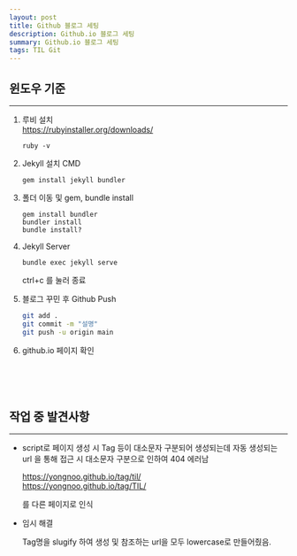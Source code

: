 ```yaml
---
layout: post
title: Github 블로그 세팅
description: Github.io 블로그 세팅
summary: Github.io 블로그 세팅
tags: TIL Git
---
```


## 윈도우 기준
---

1. 루비 설치  
   <https://rubyinstaller.org/downloads/>

   ```CMD
   ruby -v
   ```
2. Jekyll 설치
   CMD
   ```CMD
   gem install jekyll bundler
   ```

3. 폴더 이동 및 gem, bundle install
   ```CMD
   gem install bundler
   bundler install
   bundle install?
   ```

4. Jekyll Server
   ```CMD
   bundle exec jekyll serve
   ```
   ctrl+c 를 눌러 종료

5. 블로그 꾸민 후 Github Push
   ```Bash
   git add .
   git commit -m "설명"
   git push -u origin main
   ```

6. github.io 페이지 확인

<br>
<br>
<br>


## 작업 중 발견사항
---

- script로 페이지 생성 시 Tag 등이 대소문자 구분되어 생성되는데 자동 생성되는 url 을 통해 접근 시 대소문자 구분으로 인하여 404 에러남

   <https://yongnoo.github.io/tag/til/>  
   <https://yongnoo.github.io/tag/TIL/>  

   를 다른 페이지로 인식


+ 임시 해결
   
   Tag명을 slugify 하여 생성 및 참조하는 url을 모두 lowercase로 만들어줬음.